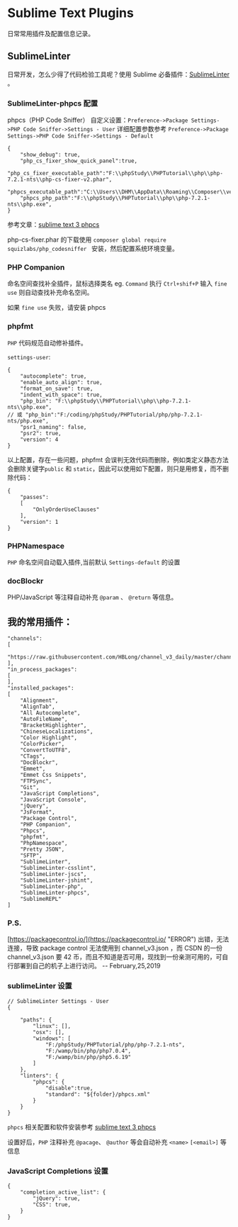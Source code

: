 # Sublime Text Plugins #
日常常用插件及配置信息记录。

## SublimeLinter ##
日常开发，怎么少得了代码检验工具呢？使用 Sublime 必备插件：[SublimeLinter](http://www.sublimelinter.com/en/stable/  "SublimeLinter") 。

### SublimeLinter-phpcs 配置 ###
phpcs（PHP Code Sniffer） 自定义设置：`Preference->Package Settings->PHP Code Sniffer->Settings - User` 详细配置参数参考 `Preference->Package Settings->PHP Code Sniffer->Settings - Default`

	{
		"show_debug": true,
		"php_cs_fixer_show_quick_panel":true,
		"php_cs_fixer_executable_path":"F:\\phpStudy\\PHPTutorial\\php\\php-7.2.1-nts\\php-cs-fixer-v2.phar",
		"phpcs_executable_path":"C:\\Users\\DHM\\AppData\\Roaming\\Composer\\vendor\\bin\\phpcs.bat",
		"phpcs_php_path":"F:\\phpStudy\\PHPTutorial\\php\\php-7.2.1-nts\\php.exe",
	}

参考文章：[sublime text 3 phpcs](https://blog.csdn.net/yxwb1253587469/article/details/72896241 "sublime text 3 phpcs")

php-cs-fixer.phar 的下载使用 `composer global require squizlabs/php_codesniffer ` 安装，然后配置系统环境变量。

### PHP Companion ###
命名空间查找补全插件，鼠标选择类名 eg. `Command` 执行 `Ctrl+shif+P` 输入 `fine use` 则自动查找补充命名空间。 

如果 `fine use` 失败，请安装 phpcs

### phpfmt ###
`PHP` 代码规范自动修补插件。

`settings-user`:

	{
		"autocomplete": true,
		"enable_auto_align": true,
		"format_on_save": true,
		"indent_with_space": true,
		"php_bin": "F:\\phpStudy\\PHPTutorial\\php\\php-7.2.1-nts\\php.exe",
	// 或 "php_bin":"F:/coding/phpStudy/PHPTutorial/php/php-7.2.1-nts/php.exe",
		"psr1_naming": false,
		"psr2": true,
		"version": 4
	}

以上配置，存在一些问题，phpfmt 会误判无效代码而删除，例如类定义静态方法会删除关键字`public` 和 `static`，因此可以使用如下配置，则只是用修复，而不删除代码：

	{
		"passes":
		[
			"OnlyOrderUseClauses"
		],
		"version": 1
	}

### PHPNamespace ###
`PHP` 命名空间自动载入插件,当前默认 `Settings-default` 的设置

### docBlockr ###
PHP/JavaScript 等注释自动补充 `@param` 、 `@return` 等信息。



## 我的常用插件： ##

	"channels":
	[
		"https://raw.githubusercontent.com/HBLong/channel_v3_daily/master/channel_v3.json"
	],
	"in_process_packages":
	[
	],
	"installed_packages":
	[
		"Alignment",
		"AlignTab",
		"All Autocomplete",
		"AutoFileName",
		"BracketHighlighter",
		"ChineseLocalizations",
		"Color Highlight",
		"ColorPicker",
		"ConvertToUTF8",
		"CTags",
		"DocBlockr",
		"Emmet",
		"Emmet Css Snippets",
		"FTPSync",
		"Git",
		"JavaScript Completions",
		"JavaScript Console",
		"jQuery",
		"JsFormat",
		"Package Control",
		"PHP Companion",
		"Phpcs",
		"phpfmt",
		"PhpNamespace",
		"Pretty JSON",
		"SFTP",
		"SublimeLinter",
		"SublimeLinter-csslint",
		"SublimeLinter-jscs",
		"SublimeLinter-jshint",
		"SublimeLinter-php",
		"SublimeLinter-phpcs",
		"SublimeREPL"
	]

### P.S.  ###

[https://packagecontrol.io/](https://packagecontrol.io/ "ERROR") 出错，无法连接，导致 package control 无法使用到 channel_v3.json ，而 CSDN 的一份 channel_v3.json 要 42 币，而且不知道是否可用，现找到一份亲测可用的，可自行部署到自己的机子上进行访问。 -- February,25,2019


### sublimeLinter 设置 ###

	// SublimeLinter Settings - User
	{
		
		"paths": {
	        "linux": [],
	        "osx": [],
	        "windows": [
	            "F:/phpStudy/PHPTutorial/php/php-7.2.1-nts",
	        	"F:/wamp/bin/php/php7.0.4",
	        	"F:/wamp/bin/php/php5.6.19"
	        ]
	    },
	    "linters": {
	        "phpcs": {
	            "disable":true,
	            "standard": "${folder}/phpcs.xml"
	        }
	    }
	}

`phpcs` 相关配置和软件安装参考 [sublime text 3 phpcs](https://blog.csdn.net/yxwb1253587469/article/details/72896241 "sublime text 3 phpcs")

设置好后，`PHP` 注释补充 `@pacage`、 `@author` 等会自动补充 `<name>` `[<email>]` 等信息


### JavaScript Completions 设置 ###

	{
		"completion_active_list": {
			"jQuery": true,
			"CSS": true,
		}
	}